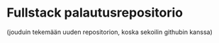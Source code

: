 # Fullstack palautusrepositorio

(jouduin tekemään uuden repositorion, koska sekoilin githubin kanssa)
